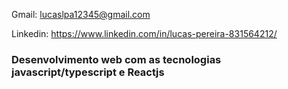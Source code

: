 Gmail: lucaslpa12345@gmail.com

Linkedin: https://www.linkedin.com/in/lucas-pereira-831564212/
<p>
  
### Desenvolvimento web com as tecnologias javascript/typescript e Reactjs

<p>

</p>





